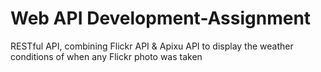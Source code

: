 # Web API Development-Assignment

RESTful API, combining Flickr API & Apixu API to display the weather conditions of when any Flickr photo was taken

